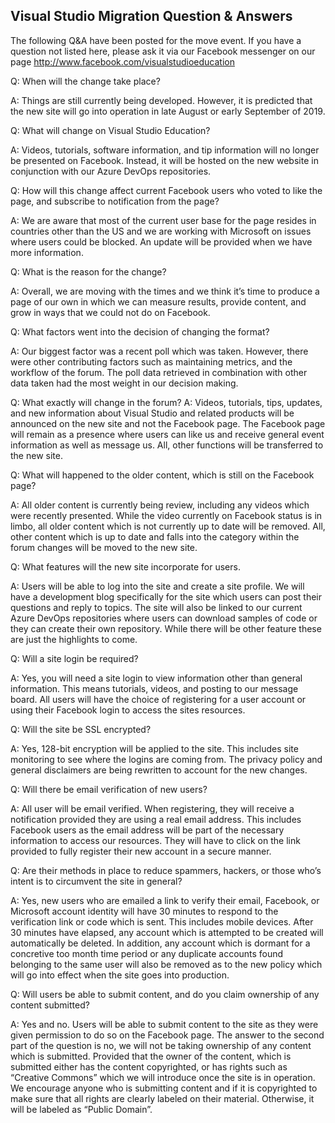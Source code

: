 ## Visual Studio Migration Question & Answers

The following Q&A have been posted for the move event. If you have a question not listed here, please ask it via
our Facebook messenger on our page http://www.facebook.com/visualstudioeducation


Q: When will the change take place?

A: Things are still currently being developed. However, it is predicted that the new site will go into operation in late August or early September of 2019.


Q: What will change on Visual Studio Education?

A: Videos, tutorials, software information, and tip information will no longer be presented on Facebook. Instead, it will be hosted on the new website in conjunction with our Azure DevOps repositories.


Q: How will this change affect current Facebook users who voted to like the page, and subscribe to notification from the page?

A: We are aware that most of the current user base for the page resides in countries other than the US and we are working with Microsoft on issues where users could be blocked. An update will be provided when we have more information.


Q: What is the reason for the change?

A: Overall, we are moving with the times and we think it’s time to produce a page of our own in which we can measure results, provide content, and grow in ways that we could not do on Facebook.


Q: What factors went into the decision of changing the format?

A: Our biggest factor was a recent poll which was taken. However, there were other contributing factors such as maintaining metrics, and the workflow of the forum. The poll data retrieved in combination with other data taken had the most weight in our decision making.


Q: What exactly will change in the forum?
A: Videos, tutorials, tips, updates, and new information about Visual Studio and related products will be announced on the new site and not the Facebook page. The Facebook page will remain as a presence where users can like us and receive general event information as well as message us. All, other functions will be transferred to the new site.


Q: What will happened to the older content, which is still on the Facebook page?

A: All older content is currently being review, including any videos which were recently presented. While the video currently on Facebook status is in limbo, all older content which is not currently up to date will be removed. All, other content which is up to date and falls into the category within the forum changes will be moved to the new site.

Q: What features will the new site incorporate for users.

A: Users will be able to log into the site and create a site profile. We will have a development blog specifically for the site which users can post their questions and reply to topics. The site will also be linked to our current Azure DevOps repositories where users can download samples of code or they can create their own repository. While there will be other feature these are just the highlights to come.


Q: Will a site login be required?

A: Yes, you will need a site login to view information other than general information. This means tutorials, videos, and posting to our message board. All users will have the choice of registering for a user account or using their Facebook login to access the sites resources.


Q: Will the site be SSL encrypted?

A: Yes, 128-bit encryption will be applied to the site. This includes site monitoring to see where the logins are coming from. The privacy policy and general disclaimers are being rewritten to account for the new changes.


Q: Will there be email verification of new users?

A: All user will be email verified. When registering, they will receive a notification provided they are using a real email address. This includes Facebook users as the email address will be part of the necessary information to access our resources. They will have to click on the link provided to fully register their new account in a secure manner.


Q: Are their methods in place to reduce spammers, hackers, or those who’s intent is to circumvent the site in general?

A: Yes, new users who are emailed a link to verify their email, Facebook, or Microsoft account identity will have 30 minutes to respond to the verification link or code which is sent. This includes mobile devices. After 30 minutes have elapsed, any account which is attempted to be created will automatically be deleted. In addition, any account which is dormant for a concretive too month time period or any duplicate accounts found belonging to the same user will also be removed as to the new policy which will go into effect when the site goes into production.


Q: Will users be able to submit content, and do you claim ownership of any content submitted?

A: Yes and no. Users will be able to submit content to the site as they were given permission to do so on the Facebook page. The answer to the second part of the question is no, we will not be taking ownership of any content which is submitted. Provided that the owner of the content, which is submitted either has the content copyrighted, or has rights such as “Creative Commons” which we will introduce once the site is in operation. We encourage anyone who is submitting content and if it is copyrighted to make sure that all rights are clearly labeled on their material. Otherwise, it will be labeled as “Public Domain”.
